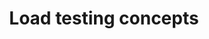 ---
title: Load testing concepts
menutitle: Concepts
seotitle: Understanding-oriented guides that help you learn load testing concepts.
description: Understanding-oriented guides that help you learn load testing concepts.
lead: Understanding-oriented guides that help you learn load testing concepts.
ordering:
 - first-report
 - mean-and-sd
---